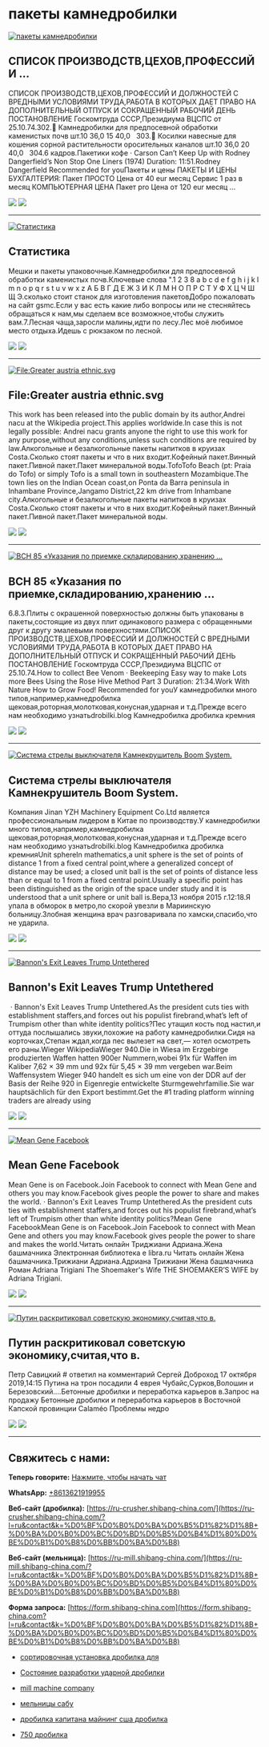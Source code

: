# пакеты камнедробилки

<a href="https://swt.shibang-china.com/?l=ru&img&k=%D0%BF%D0%B0%D0%BA%D0%B5%D1%82%D1%8B+%D0%BA%D0%B0%D0%BC%D0%BD%D0%B5%D0%B4%D1%80%D0%BE%D0%B1%D0%B8%D0%BB%D0%BA%D0%B8" target="_blank">![пакеты камнедробилки](http://static.shibang-china.com/all-800x300/499.jpg)</a>

## СПИСОК ПРОИЗВОДСТВ,ЦЕХОВ,ПРОФЕССИЙ И …
СПИСОК ПРОИЗВОДСТВ,ЦЕХОВ,ПРОФЕССИЙ И ДОЛЖНОСТЕЙ С ВРЕДНЫМИ УСЛОВИЯМИ ТРУДА,РАБОТА В КОТОРЫХ ДАЕТ ПРАВО НА ДОПОЛНИТЕЛЬНЫЙ ОТПУСК И СОКРАЩЕННЫЙ РАБОЧИЙ ДЕНЬ ПОСТАНОВЛЕНИЕ Госкомтруда СССР,Президиума ВЦСПС от 25.10.74.302.￿ Камнедробилки для предпосевной обработки каменистых почв шт.10 36,0 15 40,0 ￻ ￹ 303.￿ Косилки навесные для кошения сорной растительности оросительных каналов шт.10 36,0 20 40,0 ￻ ￹ 304.6 кадров.Пакетики кофе&nbsp;&#0183;&#32;Carson Can’t Keep Up with Rodney Dangerfield’s Non Stop One Liners (1974) Duration: 11:51.Rodney Dangerfield Recommended for youПакеты и цены ПАКЕТЫ И ЦЕНЫ БУХГАЛТЕРИЯ: Пакет ПРОСТО Цена от 40 eur месяц Сервис 1 раз в месяц КОМПЬЮТЕРНАЯ ЦЕНА Пакет pro Цена от 120 eur месяц …


<a href="https://whatsapp.shibangsoft.com/WhatsApp.php" target="_blank" title="WhatsApp">![](http://static.shibang-china.com/icon/whatsapp.png)</a> <a href="https://swt.shibang-china.com/?l=ru&icon&k=%D0%BF%D0%B0%D0%BA%D0%B5%D1%82%D1%8B+%D0%BA%D0%B0%D0%BC%D0%BD%D0%B5%D0%B4%D1%80%D0%BE%D0%B1%D0%B8%D0%BB%D0%BA%D0%B8" target="_blank">![](http://static.shibang-china.com/icon/chat-ru.png)</a>

---

<a href="https://swt.shibang-china.com/?l=ru&img&k=%D0%BF%D0%B0%D0%BA%D0%B5%D1%82%D1%8B+%D0%BA%D0%B0%D0%BC%D0%BD%D0%B5%D0%B4%D1%80%D0%BE%D0%B1%D0%B8%D0%BB%D0%BA%D0%B8" target="_blank">![Статистика](http://static.shibang-china.com/all-800x300/856.jpg)</a>

## Статистика
Мешки и пакеты упаковочные.Камнедробилки для предпосевной обработки каменистых почв.Ключевые слова &quot;.1 2 3 8 a b c d e f g h i j k l m n o p q r s t u v w x z А Б В Г Д Е Ж З И К Л М Н О П Р С Т У Ф Х Ц Ч Ш Щ Э.сколько стоит станок для изготовления пакетовДобро пожаловать на сайт gsmc.Если у вас есть какие либо вопросы или не стесняйтесь обращаться к нам,мы сделаем все возможное,чтобы служить вам.7.Лесная чаща,заросли малины,идти по лесу.Лес моё любимое место отдыха.Идешь с рюкзаком по лесной.


<a href="https://whatsapp.shibangsoft.com/WhatsApp.php" target="_blank" title="WhatsApp">![](http://static.shibang-china.com/icon/whatsapp.png)</a> <a href="https://swt.shibang-china.com/?l=ru&icon&k=%D0%BF%D0%B0%D0%BA%D0%B5%D1%82%D1%8B+%D0%BA%D0%B0%D0%BC%D0%BD%D0%B5%D0%B4%D1%80%D0%BE%D0%B1%D0%B8%D0%BB%D0%BA%D0%B8" target="_blank">![](http://static.shibang-china.com/icon/chat-ru.png)</a>

---

<a href="https://swt.shibang-china.com/?l=ru&img&k=%D0%BF%D0%B0%D0%BA%D0%B5%D1%82%D1%8B+%D0%BA%D0%B0%D0%BC%D0%BD%D0%B5%D0%B4%D1%80%D0%BE%D0%B1%D0%B8%D0%BB%D0%BA%D0%B8" target="_blank">![File:Greater austria ethnic.svg](http://static.shibang-china.com/all-800x300/461.jpg)</a>

## File:Greater austria ethnic.svg
This work has been released into the public domain by its author,Andrei nacu at the Wikipedia project.This applies worldwide.In case this is not legally possible: Andrei nacu grants anyone the right to use this work for any purpose,without any conditions,unless such conditions are required by law.Алкогольные и безалкогольные пакеты напитков в круизах Costa.Сколько стоят пакеты и что в них входит.Кофейный пакет.Винный пакет.Пивной пакет.Пакет минеральной воды.TofoTofo Beach (pt: Praia do Tofo) or simply Tofo is a small town in southeastern Mozambique.The town lies on the Indian Ocean coast,on Ponta da Barra peninsula in Inhambane Province,Jangamo District,22 km drive from Inhambane city.Алкогольные и безалкогольные пакеты напитков в круизах Costa.Сколько стоят пакеты и что в них входит.Кофейный пакет.Винный пакет.Пивной пакет.Пакет минеральной воды.


<a href="https://whatsapp.shibangsoft.com/WhatsApp.php" target="_blank" title="WhatsApp">![](http://static.shibang-china.com/icon/whatsapp.png)</a> <a href="https://swt.shibang-china.com/?l=ru&icon&k=%D0%BF%D0%B0%D0%BA%D0%B5%D1%82%D1%8B+%D0%BA%D0%B0%D0%BC%D0%BD%D0%B5%D0%B4%D1%80%D0%BE%D0%B1%D0%B8%D0%BB%D0%BA%D0%B8" target="_blank">![](http://static.shibang-china.com/icon/chat-ru.png)</a>

---

<a href="https://swt.shibang-china.com/?l=ru&img&k=%D0%BF%D0%B0%D0%BA%D0%B5%D1%82%D1%8B+%D0%BA%D0%B0%D0%BC%D0%BD%D0%B5%D0%B4%D1%80%D0%BE%D0%B1%D0%B8%D0%BB%D0%BA%D0%B8" target="_blank">![ВСН 85 &#171;Указания по приемке,складированию,хранению …](http://static.shibang-china.com/all-800x300/1180.jpg)</a>

## ВСН 85 &#171;Указания по приемке,складированию,хранению …
6.8.3.Плиты с окрашенной поверхностью должны быть упакованы в пакеты,состоящие из двух плит одинакового размера с обращенными друг к другу эмалевыми поверхностями.СПИСОК ПРОИЗВОДСТВ,ЦЕХОВ,ПРОФЕССИЙ И ДОЛЖНОСТЕЙ С ВРЕДНЫМИ УСЛОВИЯМИ ТРУДА,РАБОТА В КОТОРЫХ ДАЕТ ПРАВО НА ДОПОЛНИТЕЛЬНЫЙ ОТПУСК И СОКРАЩЕННЫЙ РАБОЧИЙ ДЕНЬ ПОСТАНОВЛЕНИЕ Госкомтруда СССР,Президиума ВЦСПС от 25.10.74.How to collect Bee Venom&nbsp;&#0183;&#32;Beekeeping Easy way to make Lots more Bees Using the Rose Hive Method Part 3 Duration: 21:34.Work With Nature How to Grow Food! Recommended for youУ камнедробилки много типов,например,камнедробилка щековая,роторная,молотковая,конусная,ударная и т.д.Прежде всего нам необходимо узнатьdrobilki.blog Камнедробилка дробилка кремния


<a href="https://whatsapp.shibangsoft.com/WhatsApp.php" target="_blank" title="WhatsApp">![](http://static.shibang-china.com/icon/whatsapp.png)</a> <a href="https://swt.shibang-china.com/?l=ru&icon&k=%D0%BF%D0%B0%D0%BA%D0%B5%D1%82%D1%8B+%D0%BA%D0%B0%D0%BC%D0%BD%D0%B5%D0%B4%D1%80%D0%BE%D0%B1%D0%B8%D0%BB%D0%BA%D0%B8" target="_blank">![](http://static.shibang-china.com/icon/chat-ru.png)</a>

---

<a href="https://swt.shibang-china.com/?l=ru&img&k=%D0%BF%D0%B0%D0%BA%D0%B5%D1%82%D1%8B+%D0%BA%D0%B0%D0%BC%D0%BD%D0%B5%D0%B4%D1%80%D0%BE%D0%B1%D0%B8%D0%BB%D0%BA%D0%B8" target="_blank">![Система стрелы выключателя Камнекрушитель Boom System.](http://static.shibang-china.com/all-800x300/1479.jpg)</a>

## Система стрелы выключателя Камнекрушитель Boom System.
Компания Jinan YZH Machinery Equipment Co.Ltd является профессиональным лидером в Китае по производству.У камнедробилки много типов,например,камнедробилка щековая,роторная,молотковая,конусная,ударная и т.д.Прежде всего нам необходимо узнатьdrobilki.blog Камнедробилка дробилка кремнияUnit sphereIn mathematics,a unit sphere is the set of points of distance 1 from a fixed central point,where a generalized concept of distance may be used; a closed unit ball is the set of points of distance less than or equal to 1 from a fixed central point.Usually a specific point has been distinguished as the origin of the space under study and it is understood that a unit sphere or unit ball is.Вера,13 ноября 2015 г.12:18.Я упала в обморок в метро,по скорой увезли в Мариинскую больницу.Злобная женщина врач разговаривала по хамски,спасибо,что не ударила.


<a href="https://whatsapp.shibangsoft.com/WhatsApp.php" target="_blank" title="WhatsApp">![](http://static.shibang-china.com/icon/whatsapp.png)</a> <a href="https://swt.shibang-china.com/?l=ru&icon&k=%D0%BF%D0%B0%D0%BA%D0%B5%D1%82%D1%8B+%D0%BA%D0%B0%D0%BC%D0%BD%D0%B5%D0%B4%D1%80%D0%BE%D0%B1%D0%B8%D0%BB%D0%BA%D0%B8" target="_blank">![](http://static.shibang-china.com/icon/chat-ru.png)</a>

---

<a href="https://swt.shibang-china.com/?l=ru&img&k=%D0%BF%D0%B0%D0%BA%D0%B5%D1%82%D1%8B+%D0%BA%D0%B0%D0%BC%D0%BD%D0%B5%D0%B4%D1%80%D0%BE%D0%B1%D0%B8%D0%BB%D0%BA%D0%B8" target="_blank">![Bannon's Exit Leaves Trump Untethered](http://static.shibang-china.com/all-800x300/583.jpg)</a>

## Bannon's Exit Leaves Trump Untethered
&nbsp;&#0183;&#32;Bannon's Exit Leaves Trump Untethered.As the president cuts ties with establishment staffers,and forces out his populist firebrand,what’s left of Trumpism other than white identity politics?Пес утащил кость под настил,и оттуда послышались звуки,похожие на работу камнедробилки.Сидя на корточках,Степан ждал,когда пес вылезет на свет,— хотел осмотреть его раны.Wieger WikipediaWieger 940.Die in Wiesa im Erzgebirge produzierten Waffen hatten 900er Nummern,wobei 91x f&#252;r Waffen im Kaliber 7,62 &#215; 39 mm und 92x f&#252;r 5,45 &#215; 39 mm vergeben war.Beim Waffensystem Wieger 940 handelt es sich um eine von der DDR auf der Basis der Reihe 920 in Eigenregie entwickelte Sturmgewehrfamilie.Sie war haupts&#228;chlich f&#252;r den Export bestimmt.Get the #1 trading platform winning traders are already using


<a href="https://whatsapp.shibangsoft.com/WhatsApp.php" target="_blank" title="WhatsApp">![](http://static.shibang-china.com/icon/whatsapp.png)</a> <a href="https://swt.shibang-china.com/?l=ru&icon&k=%D0%BF%D0%B0%D0%BA%D0%B5%D1%82%D1%8B+%D0%BA%D0%B0%D0%BC%D0%BD%D0%B5%D0%B4%D1%80%D0%BE%D0%B1%D0%B8%D0%BB%D0%BA%D0%B8" target="_blank">![](http://static.shibang-china.com/icon/chat-ru.png)</a>

---

<a href="https://swt.shibang-china.com/?l=ru&img&k=%D0%BF%D0%B0%D0%BA%D0%B5%D1%82%D1%8B+%D0%BA%D0%B0%D0%BC%D0%BD%D0%B5%D0%B4%D1%80%D0%BE%D0%B1%D0%B8%D0%BB%D0%BA%D0%B8" target="_blank">![Mean Gene Facebook](http://static.shibang-china.com/all-800x300/1134.jpg)</a>

## Mean Gene Facebook
Mean Gene is on Facebook.Join Facebook to connect with Mean Gene and others you may know.Facebook gives people the power to share and makes the world.&nbsp;&#0183;&#32;Bannon's Exit Leaves Trump Untethered.As the president cuts ties with establishment staffers,and forces out his populist firebrand,what’s left of Trumpism other than white identity politics?Mean Gene FacebookMean Gene is on Facebook.Join Facebook to connect with Mean Gene and others you may know.Facebook gives people the power to share and makes the world.Читать онлайн Триджиани Адриана.Жена башмачника Электронная библиотека e libra.ru Читать онлайн Жена башмачника.Трижиани Адриана.Адриана Трижиани Жена башмачника Роман Adriana Trigiani The Shoemaker's Wife THE SHOEMAKER’S WIFE by Adriana Trigiani.


<a href="https://whatsapp.shibangsoft.com/WhatsApp.php" target="_blank" title="WhatsApp">![](http://static.shibang-china.com/icon/whatsapp.png)</a> <a href="https://swt.shibang-china.com/?l=ru&icon&k=%D0%BF%D0%B0%D0%BA%D0%B5%D1%82%D1%8B+%D0%BA%D0%B0%D0%BC%D0%BD%D0%B5%D0%B4%D1%80%D0%BE%D0%B1%D0%B8%D0%BB%D0%BA%D0%B8" target="_blank">![](http://static.shibang-china.com/icon/chat-ru.png)</a>

---

<a href="https://swt.shibang-china.com/?l=ru&img&k=%D0%BF%D0%B0%D0%BA%D0%B5%D1%82%D1%8B+%D0%BA%D0%B0%D0%BC%D0%BD%D0%B5%D0%B4%D1%80%D0%BE%D0%B1%D0%B8%D0%BB%D0%BA%D0%B8" target="_blank">![Путин раскритиковал советскую экономику,считая,что в.](http://static.shibang-china.com/all-800x300/777.jpg)</a>

## Путин раскритиковал советскую экономику,считая,что в.
Петр Савицкий # ответил на комментарий Сергей Доброход 17 октября 2019,14:15 Путина на трон посадили 4 еврея Чубайс,Сурков,Волошин и Березовский.…Бетонные дробилки и переработка карьеров в.Запрос на продажу Бетонные дробилки и переработка карьеров в Восточной Капской провинции Calam&#233;o Проблемы недро

<a href="https://whatsapp.shibangsoft.com/WhatsApp.php" target="_blank" title="WhatsApp">![](http://static.shibang-china.com/icon/whatsapp.png)</a> <a href="https://swt.shibang-china.com/?l=ru&icon&k=%D0%BF%D0%B0%D0%BA%D0%B5%D1%82%D1%8B+%D0%BA%D0%B0%D0%BC%D0%BD%D0%B5%D0%B4%D1%80%D0%BE%D0%B1%D0%B8%D0%BB%D0%BA%D0%B8" target="_blank">![](http://static.shibang-china.com/icon/chat-ru.png)</a>

---
## Свяжитесь с нами:

**Теперь говорите:** [Нажмите, чтобы начать чат](https://swt.shibang-china.com?l=ru&contact&k=%D0%BF%D0%B0%D0%BA%D0%B5%D1%82%D1%8B+%D0%BA%D0%B0%D0%BC%D0%BD%D0%B5%D0%B4%D1%80%D0%BE%D0%B1%D0%B8%D0%BB%D0%BA%D0%B8)

**WhatsApp:**  [+8613621919955](https://whatsapp.shibangsoft.com/WhatsApp.php)

**Веб-сайт (дробилка):** [https://ru-crusher.shibang-china.com/](https://ru-crusher.shibang-china.com/?l=ru&contact&k=%D0%BF%D0%B0%D0%BA%D0%B5%D1%82%D1%8B+%D0%BA%D0%B0%D0%BC%D0%BD%D0%B5%D0%B4%D1%80%D0%BE%D0%B1%D0%B8%D0%BB%D0%BA%D0%B8)

**Веб-сайт (мельница):** [https://ru-mill.shibang-china.com/](https://ru-mill.shibang-china.com/?l=ru&contact&k=%D0%BF%D0%B0%D0%BA%D0%B5%D1%82%D1%8B+%D0%BA%D0%B0%D0%BC%D0%BD%D0%B5%D0%B4%D1%80%D0%BE%D0%B1%D0%B8%D0%BB%D0%BA%D0%B8)

**Форма запроса:** [https://form.shibang-china.com](https://form.shibang-china.com?l=ru&contact&k=%D0%BF%D0%B0%D0%BA%D0%B5%D1%82%D1%8B+%D0%BA%D0%B0%D0%BC%D0%BD%D0%B5%D0%B4%D1%80%D0%BE%D0%B1%D0%B8%D0%BB%D0%BA%D0%B8)

* [сортировочная установка дробилка для](../131/%D1%81%D0%BE%D1%80%D1%82%D0%B8%D1%80%D0%BE%D0%B2%D0%BE%D1%87%D0%BD%D0%B0%D1%8F%20%D1%83%D1%81%D1%82%D0%B0%D0%BD%D0%BE%D0%B2%D0%BA%D0%B0%20%D0%B4%D1%80%D0%BE%D0%B1%D0%B8%D0%BB%D0%BA%D0%B0%20%D0%B4%D0%BB%D1%8F.md)

* [Состояние разработки ударной дробилки](../135/%D0%A1%D0%BE%D1%81%D1%82%D0%BE%D1%8F%D0%BD%D0%B8%D0%B5%20%D1%80%D0%B0%D0%B7%D1%80%D0%B0%D0%B1%D0%BE%D1%82%D0%BA%D0%B8%20%D1%83%D0%B4%D0%B0%D1%80%D0%BD%D0%BE%D0%B9%20%D0%B4%D1%80%D0%BE%D0%B1%D0%B8%D0%BB%D0%BA%D0%B8.md)

* [mill machine company](../132/mill%20machine%20company.md)

* [мельницы сабу](../133/%D0%BC%D0%B5%D0%BB%D1%8C%D0%BD%D0%B8%D1%86%D1%8B%20%D1%81%D0%B0%D0%B1%D1%83.md)

* [дробилка капитана майнинг сша дробилка](../135/%D0%B4%D1%80%D0%BE%D0%B1%D0%B8%D0%BB%D0%BA%D0%B0%20%D0%BA%D0%B0%D0%BF%D0%B8%D1%82%D0%B0%D0%BD%D0%B0%20%D0%BC%D0%B0%D0%B9%D0%BD%D0%B8%D0%BD%D0%B3%20%D1%81%D1%88%D0%B0%20%D0%B4%D1%80%D0%BE%D0%B1%D0%B8%D0%BB%D0%BA%D0%B0.md)

* [750 дробилка](../133/750%20%D0%B4%D1%80%D0%BE%D0%B1%D0%B8%D0%BB%D0%BA%D0%B0.md)